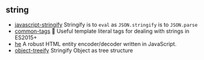 ## string

- [javascript-stringify](https://github.com/blakeembrey/javascript-stringify) Stringify is to `eval` as `JSON.stringify` is to `JSON.parse`
- [common-tags](https://github.com/zspecza/common-tags) 🔖 Useful template literal tags for dealing with strings in ES2015+
- [he](https://github.com/mathiasbynens/he) A robust HTML entity encoder/decoder written in JavaScript.
- [object-treeify](https://github.com/blackflux/object-treeify) Stringify Object as tree structure